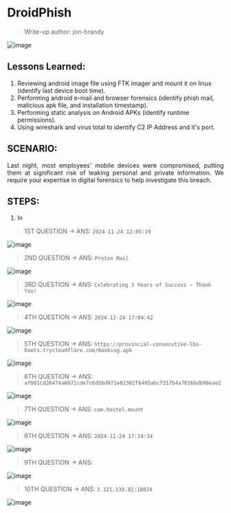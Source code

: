 # DroidPhish
> Write-up author: jon-brandy

![image](https://github.com/user-attachments/assets/5eb8bcfc-b9c1-4097-9e15-b1b84611c115)


## Lessons Learned:
1. Reviewing android image file using FTK imager and mount it on linux (identify last device boot time).
2. Performing android e-mail and browser forensics (identify phish mail, malicious apk file, and installation timestamp).
3. Performing static analysis on Android APKs (identify runtime permissions).
4. Using wireshark and virus total to identify C2 IP Address and it's port.

## SCENARIO:

<p align="justify">Last night, most employees' mobile devices were compromised, putting them at significant risk of leaking personal and private information. We require your expertise in digital forensics to help investigate this breach.</p>

## STEPS:
1. In

> 1ST QUESTION -> ANS: `2024-11-24 12:05:19`

![image](https://github.com/user-attachments/assets/930df378-b105-433f-9196-94e52575d92a)


> 2ND QUESTION -> ANS: `Proton Mail`

![image](https://github.com/user-attachments/assets/e97d6772-71de-4578-b480-3e25fdccc0e2)


> 3RD QUESTION -> ANS: `Celebrating 3 Years of Success – Thank You!`

![image](https://github.com/user-attachments/assets/30bc8212-dc83-47fb-a503-49ff63e783c6)


> 4TH QUESTION -> ANS: `2024-11-24 17:04:42` 

![image](https://github.com/user-attachments/assets/e8613de0-e392-4e0e-93f1-83572ea3c802)


> 5TH QUESTION -> ANS: `https://provincial-consecutive-lbs-boots.trycloudflare.com/Booking.apk`

![image](https://github.com/user-attachments/assets/b35758b4-6202-4768-87a0-1ee83010a2b0)


> 6TH QUESTION -> ANS: `af081cd26474a6071cde7c6d5bd971e61302fb495abcf317b4a7016bdb98eae2`

![image](https://github.com/user-attachments/assets/178b1359-5927-486f-9fa3-d1fca19b6c59)


> 7TH QUESTION -> ANS: `com.hostel.mount`

![image](https://github.com/user-attachments/assets/f065d9e4-e43f-41ea-8f7b-20944ae09ce3)


> 8TH QUESTION -> ANS: `2024-11-24 17:14:34`

![image](https://github.com/user-attachments/assets/26bb6b4e-b304-4ca2-88f2-ec492cb4a3ee)


> 9TH QUESTION -> ANS:

![image](https://github.com/user-attachments/assets/29a8011e-49ce-4488-93e2-74a3f69cce82)


> 10TH QUESTION -> ANS: `3.121.139.82:10824`

![image](https://github.com/user-attachments/assets/72b79ea6-3904-44a8-99c2-8d8b74c0509e)

